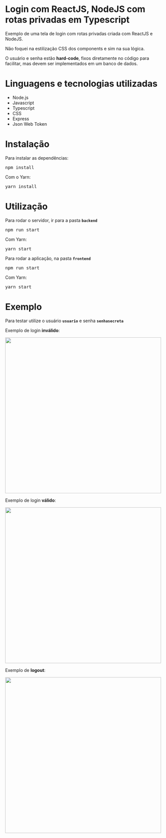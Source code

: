 # Login com ReactJS, NodeJS com rotas privadas em Typescript
Exemplo de uma tela de login com rotas privadas criada com ReactJS e NodeJS.

Não foquei na estilização CSS dos components e sim na sua lógica.

O usuário e senha estão **hard-code**, fixos diretamente no código para facilitar, mas devem ser implementados
em um banco de dados.


# Linguagens e tecnologias utilizadas
- Node.js 
- Javascript
- Typescript
- CSS
- Express
- Json Web Token

# Instalação
Para instalar as dependências:

<pre>
npm install
</pre>

Com o Yarn:

<pre>
yarn install
</pre>

# Utilização
Para rodar o servidor, ir para a pasta **`backend`**

<pre>
npm run start
</pre>

Com Yarn:

<pre>
yarn start
</pre>

Para rodar a aplicação, na pasta **`frontend`**

<pre>
npm run start
</pre>

Com Yarn:

<pre>
yarn start
</pre>

# Exemplo

Para testar utilize o usuário **`usuario`** e senha **`senhasecreta`**


Exemplo de login **inválido**:

<img src="https://rodolfosantos.com.br/wp-content/uploads/2020/07/login-senha-incorreta.gif" width="500" />


Exemplo de login **válido**:

<img src="https://rodolfosantos.com.br/wp-content/uploads/2020/07/login-senha-correta.gif" width="500" />

Exemplo de **logout**:

<img src="https://rodolfosantos.com.br/wp-content/uploads/2020/07/login-logout.gif" width="500" />
